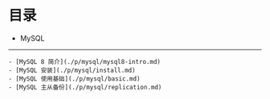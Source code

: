 目录
====

* MySQL
-------
	- [MySQL 8 简介](./p/mysql/mysql8-intro.md)
	- [MySQL 安装](./p/mysql/install.md)
	- [MySQL 使用基础](./p/mysql/basic.md)
	- [MySQL 主从备份](./p/mysql/replication.md)
